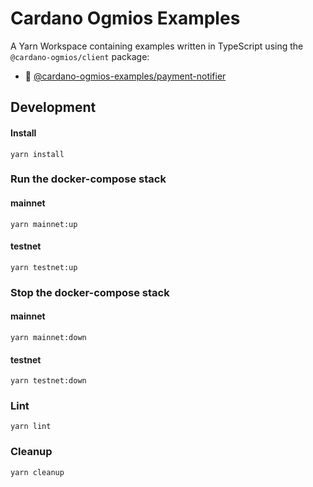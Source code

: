 # Cardano Ogmios Examples
A Yarn Workspace containing examples written in TypeScript using the `@cardano-ogmios/client`
package:

- :construction: [@cardano-ogmios-examples/payment-notifier](./packages/payment-notifier/README.md) 

## Development
#### Install
```console
yarn install
```
### Run the docker-compose stack
#### mainnet
```console
yarn mainnet:up
```
#### testnet
```console
yarn testnet:up
```
### Stop the docker-compose stack
#### mainnet
```console
yarn mainnet:down
```
#### testnet
```console
yarn testnet:down
```
### Lint
```console
yarn lint
```
### Cleanup
```
yarn cleanup
```
